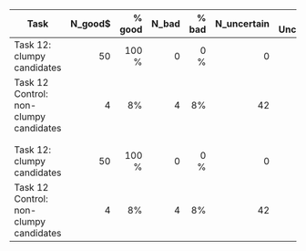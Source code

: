 | Task                                      | N_good$       | % good | N_bad  | % bad | N_uncertain | % Uncertain |
| -----                                     | ------:       |-----:  | ------:|-----: | ------:     |-----:       |
| Task 12: clumpy candidates                | 50            |100 %   | 0      |0 %    | 0           |0 %          | 
| Task 12 Control: non-clumpy candidates    | 4             |8%      | 4      |8%     | 42          |84 %         |
|                                           |               |        |        |       |             |             |
|                                           |               |        |        |       |             |             |
| Task 12: clumpy candidates                | 50            |100 %   | 0      |0 %    | 0           |0 %          | 
| Task 12 Control: non-clumpy candidates    | 4             |8%      | 4      |8%     | 42          |84 %         |

